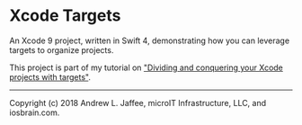 # Xcode Targets
An Xcode 9 project, written in Swift 4, demonstrating how you can leverage targets to organize projects.

This project is part of my tutorial on ["Dividing and conquering your Xcode projects with targets"]().

-------
Copyright (c) 2018 Andrew L. Jaffee, microIT Infrastructure, LLC, and iosbrain.com.
